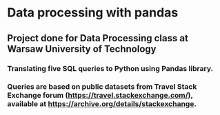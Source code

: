 # Data processing with pandas
## Project done for Data Processing class at Warsaw University of Technology
### Translating five SQL queries to Python using Pandas library.
### Queries are based on public datasets from Travel Stack Exchange forum (https://travel.stackexchange.com/), available at https://archive.org/details/stackexchange.
